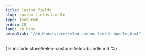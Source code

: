 ```yaml
---
title: Custom fields
slug: custom-fields-bundle
type: featured
order: 20
lang: zh_Hans
permalink: "/zh_Hans/store/keleo-custom-fields-bundle.html"
---
```


{% include store/keleo-custom-fields-bundle.md %}
